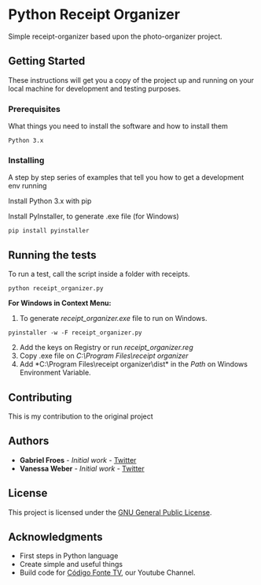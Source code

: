 # Python Receipt Organizer

Simple receipt-organizer based upon the photo-organizer project. 

## Getting Started

These instructions will get you a copy of the project up and running on your local machine for development and testing purposes.

### Prerequisites

What things you need to install the software and how to install them

```
Python 3.x
```

### Installing

A step by step series of examples that tell you how to get a development env running

Install Python 3.x with pip

Install PyInstaller, to generate .exe file (for Windows)

```
pip install pyinstaller
```


## Running the tests

To run a test, call the script inside a folder with receipts.

```
python receipt_organizer.py
```

**For Windows in Context Menu:**

1. To generate *receipt_organizer.exe* file to run on Windows.

```
pyinstaller -w -F receipt_organizer.py
```

2. Add the keys on Registry or run *receipt_organizer.reg*
3. Copy .exe file on *C:\Program Files\receipt organizer*
4. Add *C:\Program Files\receipt organizer\dist\* in the *Path* on Windows Environment Variable.

## Contributing

This is my contribution to the original project

## Authors

* **Gabriel Froes** - *Initial work* - [Twitter](https://www.twitter.com/gabrielfroes)
* **Vanessa Weber** - *Initial work* - [Twitter](https://www.twitter.com/nessaweberfroes)

## License

This project is licensed under the [GNU General Public License](https://opensource.org/licenses/GPL-3.0).

## Acknowledgments

* First steps in Python language
* Create simple and useful things
* Build code for [Código Fonte TV](https://www.youtube.com/codigofontetv), our Youtube Channel.

